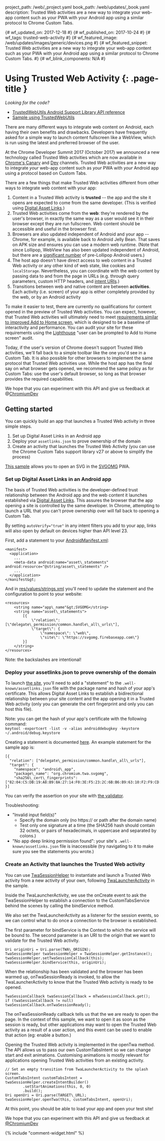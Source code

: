 project_path: /web/_project.yaml
book_path: /web/updates/_book.yaml
description: Trusted Web activities are a new way to integrate your web-app content such as your PWA with your Android app using a similar protocol to Chrome Custom Tabs.

{# wf_updated_on: 2017-12-18 #}
{# wf_published_on: 2017-10-24 #}
{# wf_tags: trusted-web-activity #}
{# wf_featured_image: /web/updates/images/generic/devices.png  #}
{# wf_featured_snippet: Trusted Web activities are a new way to integrate your web-app content such as your PWA with your Android app using a similar protocol to Chrome Custom Tabs. #}
{# wf_blink_components: N/A #}

# Using Trusted Web Activity {: .page-title }

_Looking for the code?_

* [TrustedWebUtils Android Support Library API 
  reference](https://developer.android.com/reference/android/support/customtabs/TrustedWebUtils.html)
* [Sample using 
  TrustedWebUtils](https://github.com/GoogleChrome/custom-tabs-client/tree/master/svgomg)

There are many different ways to integrate web content on Android, each having 
their own benefits and drawbacks. Developers have frequently asked for a simple 
way to launch content fullscreen like a WebView, which is run using the latest 
and preferred browser of the user.

At the Chrome Developer Summit 2017 (October 2017) we announced a new technology 
called Trusted Web activities which are now available in [Chrome's 
Canary](https://play.google.com/store/apps/details?id=com.chrome.canary) and 
[Dev](https://play.google.com/store/apps/details?id=com.chrome.dev) channels. 
Trusted Web activities are a new way to integrate _your_ web-app content such as 
_your_ PWA with _your_ Android app using a protocol based on Custom Tabs.

There are a few things that make Trusted Web activities different from other 
ways to integrate web content with your app:

1. Content in a Trusted Web activity is **trusted** -- the app and the site it 
   opens are expected to come from the same developer. (This is verified using 
   [Digital Asset Links](/digital-asset-links/v1/getting-started).) 
1. Trusted Web activities come from the **web**: they're rendered by the user's 
   browser, in exactly the same way as a user would see it in their browser 
   except they are run fullscreen. Web content should be accessible and useful 
   in the browser first.
1. Browsers are also updated independent of Android and your app -- Chrome, for 
   example, is available back to Android Jelly Bean. That saves on APK size and 
   ensures you can use a modern web runtime. (Note that since Lollipop, WebView 
   has also been updated independent of Android, but there are a [significant 
   number](https://developer.android.com/about/dashboards/index.html) of 
   pre-Lollipop Android users.)
1. The host app doesn't have direct access to web content in a Trusted Web 
   activity or any other kind of web state, like cookies and `localStorage`. 
   Nevertheless, you can coordinate with the web content by passing data to and 
   from the page in URLs (e.g. through query parameters, custom HTTP headers, 
   and [intent URIs](https://developer.chrome.com/multidevice/android/intents).)
1. Transitions between web and native content are between **activities**. Each 
   activity (i.e. screen) of your app is either completely provided by the web, 
   or by an Android activity

To make it easier to test, there are currently no qualifications for content 
opened in the preview of Trusted Web activities. You can expect, however, that 
Trusted Web activities will ultimately need to meet [requirements similar to 
improved Add to Home 
screen](/web/fundamentals/app-install-banners/#what_are_the_criteria), 
which is designed to be a baseline of interactivity and performance. You can 
audit your site for these requirements using the 
[Lighthouse](/web/tools/lighthouse/) "user can be 
prompted to Add to Home screen" audit.

Today, if the user's version of Chrome doesn't support Trusted Web activities, 
we'll fall back to a simple toolbar like the one you'd see in a Custom Tab. It 
is also possible for other browsers to implement the same protocol that Trusted 
Web activities use. While the host app has the final say on what browser gets 
opened, we recommend the same policy as for Custom Tabs: use the user's default 
browser, so long as that browser provides the required capabilities. 

We hope that you can experiment with this API and give us feedback at 
@[ChromiumDev](https://twitter.com/ChromiumDev)

## Getting started

You can quickly build an app that launches a Trusted Web activity in three 
simple steps.

1. Set up Digital Asset Links in an Android app
1. Deploy your `assetlinks.json` to prove ownership of the domain
1. Create an activity that launches the Trusted Web Activity (you can use the 
   Chrome Custom Tabs support library v27 or above to simplify the process)

[This sample](https://github.com/GoogleChrome/custom-tabs-client/tree/master/svgomg) 
allows you to open an SVG in the [SVGOMG](https://svgomg.firebaseapp.com) PWA.

### Set up Digital Asset Links in an Android app

The basis of Trusted Web activities is the developer-defined trust relationship 
between the Android app and the web content it launches established via [Digital 
Asset Links](/digital-asset-links/v1/getting-started). 
This assures the browser that the app opening a site is controlled by the same 
developer. In Chrome, attempting to launch a URL that you can't prove ownership 
over will fall back to opening a Custom Tab.

By setting `autoVerify="true"` in any intent filters you add to your app, links 
will also open by default on devices higher than API level 23.

First, add a statement to your 
[AndroidManifest.xml](https://github.com/GoogleChrome/custom-tabs-client/blob/master/svgomg/src/main/AndroidManifest.xml):

```
<manifest>
  <application>
    ...  
    <meta-data android:name="asset\_statements" 
android:resource="@string/asset\_statements" />
    ...  
  </application>
</manifest&gt;
```

And in 
[res/values/strings.xml](https://github.com/GoogleChrome/custom-tabs-client/blob/master/svgomg/src/main/res/values/strings.xml) 
you'll need to update the statement and the configuration to point to your 
website:

```
<resources>
    <string name="app\_name"&gt;SVGOMG</string>
    <string name="asset\_statements">
        [{  
            \"relation\": [\"delegate\_permission/common.handle\_all\_urls\"],  
            \"target\": {  
                \"namespace\": \"web\",  
                \"site\": \"https://svgomg.firebaseapp.com\"}  
        }]  
    </string>
</resources>
```

Note: the backslashes are intentional!

### Deploy your assetlinks.json to prove ownership of the domain

To launch [the site](https://svgomg.firebaseapp.com/.well-known/assetlinks.json), 
you'll need to add a "statement" to the `.well-known/assetlinks.json` file with 
the package name and hash of your app's certificate. This allows Digital Asset 
Links to establish a bidirectional relationship between your site content and 
the app opening it in a Trusted Web activity (only you can generate the cert 
fingerprint and only you can host this file).

Note: you can get the hash of your app's certificate with the following command:  
`keytool -exportcert -list -v -alias androiddebugkey -keystore 
~/.android/debug.keystore`

Creating a statement is documented [here](/digital-asset-links/v1/create-statement). 
An example statement for the sample app is:

```
[{  
  "relation": ["delegate\_permission/common.handle\_all\_urls"],  
  "target": {  
    "namespace": "android\_app",  
    "package\_name": "org.chromium.twa.svgomg",  
    "sha256\_cert\_fingerprints": 
["82:04:C5:DB:19:A8:B9:8A:27:14:F0:3E:F5:23:2C:6B:B6:B9:63:10:F2:F9:CD:44:72:AA:C6:7E:09:E1:1C:47","91:45:8F:34:E3:13:E4:58:1C:12:21:7A:FD:1E:BD:5C:BE:9B:DE:2C:1E:57:DC:0D:2B:0E:91:1D:A6:36:CA:E8"]}  
}]
```

You can verify the assertion on your site with [the validator](/digital-asset-links/tools/generator).

Troubleshooting:

* "Invalid input field(s)"
    * Specify the domain only (no https:// or path after the domain name)
    * Test only one signature at a time (the SHA256 hash should contain 32 
      octets, or pairs of hexadecimals, in uppercase and separated by colons.)
* "No app deep linking permission found": your site's 
  `.well-known/assetlinks.json` file is inaccessible (try navigating to it to make 
  sure you see the statements you wrote.)

### Create an Activity that launches the Trusted Web activity

You can use
[TwaSessionHelper](https://github.com/GoogleChrome/custom-tabs-client/blob/master/svgomg/src/main/java/org/chromium/twa/svgomg/TwaSessionHelper.java)
to instantiate and launch a Trusted Web activity from a new activity of your
own, following
[TwaLauncherActivity](https://github.com/GoogleChrome/custom-tabs-client/blob/master/svgomg/src/main/java/org/chromium/twa/svgomg/TwaLauncherActivity.java)
in the sample.

Inside the TwaLauncherActivity, we use the onCreate event to ask the
TwaSessionHelper to establish a connection to the CustomTabsService behind the
scenes by calling the bindService method.

We also set the TwaLauncherActivity as a listener for the session events, so we
can control what to do once a connection to the browser is established.

The first parameter for bindService is the Context to which the service will be 
bound to. The second parameter is an URI to the origin that we want to validate 
for the Trusted Web activity.

```
Uri originUri = Uri.parse(TWA\_ORIGIN);
TwaSessionHelper twaSessionHelper = TwaSessionHelper.getInstance();
twaSessionHelper.setTwaSessionCallback(this);
twaSessionHelper.bindService(this, originUri);
```

When the relationship has been validated and the browser has been warmed up, 
onTwaSessionReady is invoked, to allow the TwaLauncherActivity to know that the 
Trusted Web activity is ready to be opened.

```
TwaSessionCallback twaSessionCallback = mTwaSessionCallback.get();
if (twaSessionCallback != null) twaSessionCallback.onTwaSessionReady();
```

The onTwaSessionReady callback tells us that the we are ready to open the page. 
In the context of this sample, we want to open it as soon as the session is 
ready, but other applications may want to open the Trusted Web activity as a 
result of a user action, and this event can be used to enable that action (eg: 
enable a button.)

Opening the Trusted Web activity is implemented in the openTwa method. The API 
allows us to pass our own CustomTabsIntent so we can change start and exit 
animations. Customising animations is mostly relevant for applications opening 
Trusted Web activities from an existing activity. 

```
// Set an empty transition from TwaLauncherActivity to the splash screen.
CustomTabsIntent customTabsIntent = twaSessionHelper.createIntentBuilder()
        .setStartAnimations(this, 0, 0)
        .build();
Uri openUri = Uri.parse(TARGET\_URL);
twaSessionHelper.openTwa(this, customTabsIntent, openUri);
```

At this point, you should be able to load your app and open your test site!

We hope that you can experiment with this API and give us feedback at
[@ChromiumDev](https://twitter.com/ChromiumDev)

{% include "comment-widget.html" %}